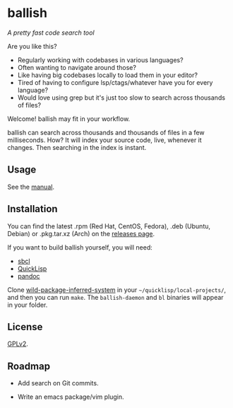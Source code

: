 # ballish

_A pretty fast code search tool_

Are you like this?

- Regularly working with codebases in various languages?
- Often wanting to navigate around those?
- Like having big codebases locally to load them in your editor?
- Tired of having to configure lsp/ctags/whatever have you for every
  language?
- Would love using grep but it's just too slow to search across
  thousands of files?

Welcome! ballish may fit in your workflow.

ballish can search across thousands and thousands of files in a few
milliseconds. How? It will index your source code, live, whenever it
changes. Then searching in the index is instant.

## Usage

See the [manual][0].

## Installation

You can find the latest .rpm (Red Hat, CentOS, Fedora), .deb (Ubuntu,
Debian) or .pkg.tar.xz (Arch) on the [releases page][1].

If you want to build ballish yourself, you will need:

- [sbcl][2]
- [QuickLisp][3]
- [pandoc][4]

Clone [wild-package-inferred-system][5] in your
`~/quicklisp/local-projects/`, and then you can run `make`. The
`ballish-daemon` and `bl` binaries will appear in your folder.

## License

[GPLv2][6].

## Roadmap

- Add search on Git commits.
- Write an emacs package/vim plugin.


  [0]: MANUAL.md
  [1]: https://gitlab.com/ralt/ballish/-/releases
  [2]: http://sbcl.org
  [3]: https://www.quicklisp.org/beta/
  [4]: https://pandoc.org/
  [5]: https://github.com/privet-kitty/wild-package-inferred-system
  [6]: LICENSE
